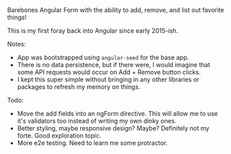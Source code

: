 Barebones Angular Form with the ability to add, remove, and list out favorite things!

This is my first foray back into Angular since early 2015-ish.

Notes:
- App was bootstrapped using `angular-seed` for the base app.
- There is no data persistence, but if there were, I would imagine that some API requests would occur on Add + Remove button clicks.
- I kept this super simple without bringing in any other libraries or packages to refresh my memory on things.

Todo:
- Move the add fields into an ngForm directive.  This will allow me to use it's validators too instead of writing my own dinky ones.
- Better styling, maybe responsive design?  Maybe?  Definitely not my forte.  Good exploration topic.
- More e2e testing.  Need to learn me some protractor.

